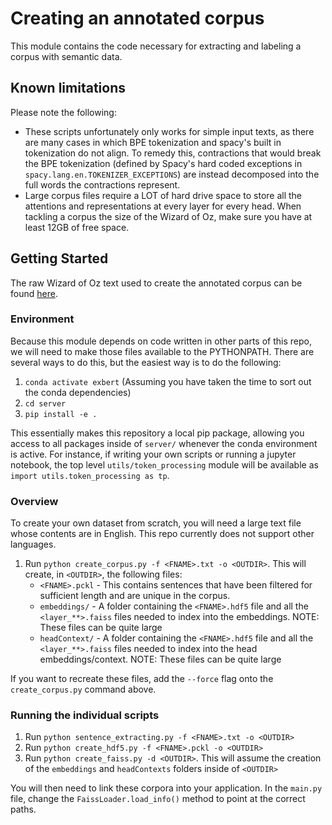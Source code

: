 # Creating an annotated corpus
This module contains the code necessary for extracting and labeling a corpus with semantic data. 

## Known limitations
Please note the following:

- These scripts unfortunately only works for simple input texts, as there are many cases in which BPE tokenization and spacy's built in tokenization do not align. To remedy this, contractions that would break the BPE tokenization (defined by Spacy's hard coded exceptions in `spacy.lang.en.TOKENIZER_EXCEPTIONS`) are instead decomposed into the full words the contractions represent.
- Large corpus files require a LOT of hard drive space to store all the attentions and representations at every layer for every head. When tackling a corpus the size of the Wizard of Oz, make sure you have at least 12GB of free space.

## Getting Started
The raw Wizard of Oz text used to create the annotated corpus can be found [here](http://www.gutenberg.org/ebooks/55).

### Environment 
Because this module depends on code written in other parts of this repo, we will need to make those files available to the PYTHONPATH. There are several ways to do this, but the easiest way is to do the following:

1. `conda activate exbert` (Assuming you have taken the time to sort out the conda dependencies)
2. `cd server`
3. `pip install -e .`

This essentially makes this repository a local pip package, allowing you access to all packages inside of `server/` whenever the conda environment is active. For instance, if writing your own scripts or running a jupyter notebook, the top level `utils/token_processing` module will be available as `import utils.token_processing as tp`.

### Overview
To create your own dataset from scratch, you will need a large text file whose contents are in English. This repo currently does not support other languages.

1. Run `python create_corpus.py -f <FNAME>.txt -o <OUTDIR>`. This will create, in `<OUTDIR>`, the following files:
    - `<FNAME>.pckl` - This contains sentences that have been filtered for sufficient length and are unique in the corpus.
    - `embeddings/` - A folder containing the `<FNAME>.hdf5` file and all the `<layer_**>.faiss` files needed to index into the embeddings. NOTE: These files can be quite large
    - `headContext/` - A folder containing the `<FNAME>.hdf5` file and all the `<layer_**>.faiss` files needed to index into the head embeddings/context. NOTE: These files can be quite large

If you want to recreate these files, add the `--force` flag onto the `create_corpus.py` command above.

### Running the individual scripts
1. Run `python sentence_extracting.py -f <FNAME>.txt -o <OUTDIR>`
2. Run `python create_hdf5.py -f <FNAME>.pckl -o <OUTDIR>`
3. Run `python create_faiss.py -d <OUTDIR>`. This will assume the creation of the `embeddings` and `headContexts` folders inside of `<OUTDIR>`

You will then need to link these corpora into your application. In the `main.py` file, change the `FaissLoader.load_info()` method to point at the correct paths.